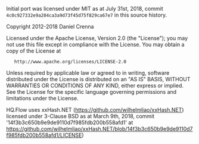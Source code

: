 Initial port was licensed under MIT as at July 31st, 2018, commit `4c0c927332e9a204ca3a9d73f45d75f829ca67e7` in this source history.

   Copyright 2012-2018 Daniel Crenna
   
   Licensed under the Apache License, Version 2.0 (the "License");
   you may not use this file except in compliance with the License.
   You may obtain a copy of the License at

       http://www.apache.org/licenses/LICENSE-2.0

   Unless required by applicable law or agreed to in writing, software
   distributed under the License is distributed on an "AS IS" BASIS,
   WITHOUT WARRANTIES OR CONDITIONS OF ANY KIND, either express or implied.
   See the License for the specific language governing permissions and
   limitations under the License.

HQ.Flow uses xxHash.NET (https://github.com/wilhelmliao/xxHash.NET) licensed under 3-Clause BSD as at March 9th, 2018, 
commit '14f3b3c650b9e9de9110d7f985fdb200b558afd1' at https://github.com/wilhelmliao/xxHash.NET/blob/14f3b3c650b9e9de9110d7f985fdb200b558afd1/LICENSE)